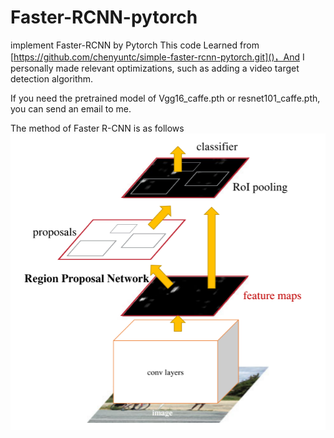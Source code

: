 # Faster-RCNN-pytorch
implement Faster-RCNN by Pytorch
This code Learned from [https://github.com/chenyuntc/simple-faster-rcnn-pytorch.git]()，And I personally made relevant optimizations, such as adding a video target detection algorithm.

If you need the pretrained model of Vgg16_caffe.pth or resnet101_caffe.pth, you can send an email to me.

The method of Faster R-CNN is as follows
![alt text](image.png)
